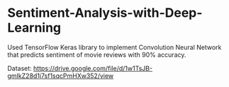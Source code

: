 # Sentiment-Analysis-with-Deep-Learning 

Used TensorFlow Keras library to implement Convolution Neural Network that predicts sentiment of movie reviews with 90% accuracy.

Dataset: https://drive.google.com/file/d/1w1TsJB-gmIkZ28d1j7sf1sqcPmHXw352/view
